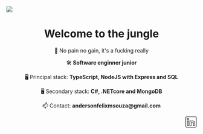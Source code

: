 <img src="https://media.giphy.com/media/5fkzHxGP920Ra/giphy.gif" align="left" width="400px">
<br>
<h1 align="center"> Welcome to the jungle </h1>

<p align="center"> 🌱 No pain no gain, it's a fucking really</p>

<p align="center"> 🛠️ <strong>Software enginner junior</strong></p>

<p align="center"> 🖥️ Principal stack: <strong>TypeScript, NodeJS with Express and SQL</strong></p>

<p align="center"> 🖥️ Secondary stack: <strong>C#, .NETcore and MongoDB</strong></p>

<p align="center"> 📫 Contact: <strong>andersonfelixmsouza@gmail.com</strong></p>

<p align="center">
<a href="https://www.linkedin.com/in/anderson-felix-a6b0221a6/" target="_blank"><img align="right" src="https://github.com/MaikolSantos/image/blob/main/linkedin.svg" alt="LinkedIn: Anderson Felix" width="30" heigth="20"/></a>

</p>

